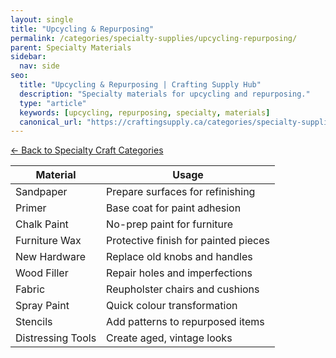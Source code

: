 ```yaml
---
layout: single
title: "Upcycling & Repurposing"
permalink: /categories/specialty-supplies/upcycling-repurposing/
parent: Specialty Materials
sidebar:
  nav: side
seo:
  title: "Upcycling & Repurposing | Crafting Supply Hub"
  description: "Specialty materials for upcycling and repurposing."
  type: "article"
  keywords: [upcycling, repurposing, specialty, materials]
  canonical_url: "https://craftingsupply.ca/categories/specialty-supplies/upcycling-repurposing/"
---
```

[← Back to Specialty Craft Categories](/categories/specialty-supplies/)

| Material | Usage |
|----------|-------|
| Sandpaper | Prepare surfaces for refinishing |
| Primer | Base coat for paint adhesion |
| Chalk Paint | No-prep paint for furniture |
| Furniture Wax | Protective finish for painted pieces |
| New Hardware | Replace old knobs and handles |
| Wood Filler | Repair holes and imperfections |
| Fabric | Reupholster chairs and cushions |
| Spray Paint | Quick colour transformation |
| Stencils | Add patterns to repurposed items |
| Distressing Tools | Create aged, vintage looks |
